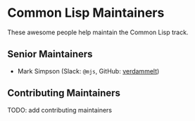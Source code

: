 # Common Lisp Maintainers

These awesome people help maintain the Common Lisp track.

## Senior Maintainers

- Mark Simpson (Slack: `@mjs`, GitHub: [verdammelt](https://github.com/verdammelt))

## Contributing Maintainers

TODO: add contributing maintainers
